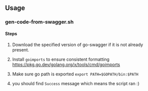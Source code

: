 

## Usage 
### gen-code-from-swagger.sh
#### Steps

1. Download the specified version of go-swagger if it is not already present.

2. Install `goimports` to ensure consistent formatting https://pkg.go.dev/golang.org/x/tools/cmd/goimports 

3. Make sure go path is exported `export PATH=$GOPATH/bin:$PATH`

4.  you should find `Success` message which means the script ran :) 